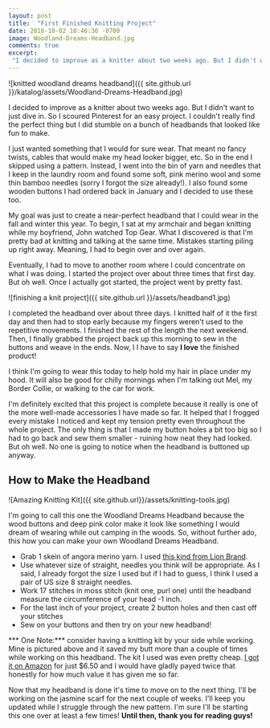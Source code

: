 ```yaml
---
layout: post
title:  "First Finished Knitting Project"
date: 2016-10-02 10:46:36 -0700
image: Woodland-Dreams-Headband.jpg
comments: true
excerpt:
 "I decided to improve as a knitter about two weeks ago. But I didn't want to just dive in. So I scoured Pinterest for an easy project. I couldn't really find the perfect thing but I did stumble on a bunch of headbands that looked like fun to make."
---
```


![knitted woodland dreams headband]({{ site.github.url }}/katalog/assets/Woodland-Dreams-Headband.jpg)

I decided to improve as a knitter about two weeks ago. But I didn't want to just dive in. So I scoured Pinterest for an easy project. I couldn't really find the perfect thing but I did stumble on a bunch of headbands that looked like fun to make.

I just wanted something that I would for sure wear. That meant no fancy twists, cables that would make my head looker bigger, etc. So in the end I skipped using a pattern. Instead, I went into the bin of yarn and needles that I keep in the laundry room and found some soft, pink merino wool and some thin bamboo needles (sorry I forgot the size already!). I also found some wooden buttons I had ordered back in January and I decided to use these too.

My goal was just to create a near-perfect headband that I could wear in the fall and winter this year. To begin, I sat at my armchair and began knitting while my boyfriend, John watched Top Gear. What I discovered is that I'm pretty bad at knitting and talking at the same time. Mistakes starting piling up right away. Meaning, I had to begin over and over again.

Eventually, I had to move to another room where I could concentrate on what I was doing. I started the project over about three times that first day. But oh well. Once I actually got started, the project went by pretty fast.

![finishing a knit project]({{ site.github.url }}/assets/headband1.jpg)

I completed the headband over about three days. I knitted half of it the first day and then had to stop early because my fingers weren't used to the repetitive movements. I finished the rest of the length the next weekend. Then, I finally grabbed the project back up this morning to sew in the buttons and weave in the ends. Now, I I have to say **I love** the finished product!

I think I'm going to wear this today to help hold my hair in place under my hood. It will also be good for chilly mornings when I'm talking out Mel, my Border Collie, or walking to the car for work.

I'm definitely excited that this project is complete because it really is one of the more well-made accessories I have made so far. It helped that I frogged every mistake I noticed and kept my tension pretty even throughout the whole project. The only thing is that I made my button holes a bit too big so I had to go back and sew them smaller - ruining how neat they had looked. But oh well. No one is going to notice when the headband is buttoned up anyway.  

## How to Make the Headband

![Amazing Knitting Kit]({{ site.github.url}}/assets/knitting-tools.jpg)

I'm going to call this one the Woodland Dreams Headband because the wood buttons and deep pink color make it look like something I would dream of wearing while out camping in the woods. So, without further ado, this how you can make your own Woodland Dreams Headband.

- Grab 1 skein of angora merino yarn. I used [this kind from Lion Brand](http://www.lionbrand.com/yarn/lb-collection-angora-merino-yarn.html).
- Use whatever size of straight, needles you think will be appropriate. As I said, I already forgot the size I used but if I had to guess, I think I used a pair of US size 8 straight needles.
- Work 17 stitches in moss stitch (knit one, purl one) until the headband measure the circumference of your head -1 inch.
- For the last inch of your project, create 2 button holes and then cast off your stitches
- Sew on your buttons and then try on your new headband!

*** One Note:*** consider having a knitting kit by your side while working. Mine is pictured above and it saved my butt more than a couple of times while working on this headband. The kit I used was even pretty cheap. [I got it on Amazon](https://www.amazon.com/Outop-Basic-Knitting-Accessories-Supplies/dp/B00L8KLLCW/ref=sr_1_5?ie=UTF8&qid=1475424675&sr=8-5&keywords=knitting+kit) for just $6.50 and I would have gladly payed twice that honestly for how much value it has given me so far.

Now that my headband is done it's time to move on to the next thing. I'll be working on the jasmine scarf for the next couple of weeks. I'll keep you updated while I struggle through the new pattern. I'm sure I'll be starting this one over at least a few times! **Until then, thank you for reading guys!**
